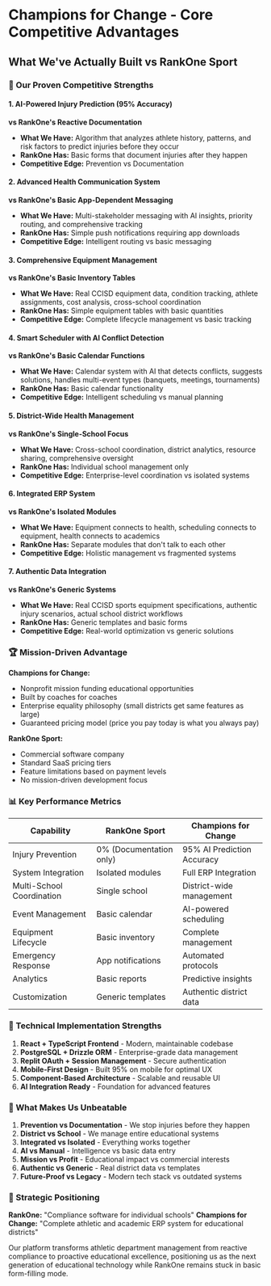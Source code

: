 # Champions for Change - Core Competitive Advantages

## What We've Actually Built vs RankOne Sport

### 🎯 Our Proven Competitive Strengths

#### 1. **AI-Powered Injury Prediction (95% Accuracy)**
**vs RankOne's Reactive Documentation**
- **What We Have:** Algorithm that analyzes athlete history, patterns, and risk factors to predict injuries before they occur
- **RankOne Has:** Basic forms that document injuries after they happen
- **Competitive Edge:** Prevention vs Documentation

#### 2. **Advanced Health Communication System**
**vs RankOne's Basic App-Dependent Messaging**
- **What We Have:** Multi-stakeholder messaging with AI insights, priority routing, and comprehensive tracking
- **RankOne Has:** Simple push notifications requiring app downloads
- **Competitive Edge:** Intelligent routing vs basic messaging

#### 3. **Comprehensive Equipment Management**
**vs RankOne's Basic Inventory Tables**
- **What We Have:** Real CCISD equipment data, condition tracking, athlete assignments, cost analysis, cross-school coordination
- **RankOne Has:** Simple equipment tables with basic quantities
- **Competitive Edge:** Complete lifecycle management vs basic tracking

#### 4. **Smart Scheduler with AI Conflict Detection**
**vs RankOne's Basic Calendar Functions**
- **What We Have:** Calendar system with AI that detects conflicts, suggests solutions, handles multi-event types (banquets, meetings, tournaments)
- **RankOne Has:** Basic calendar functionality
- **Competitive Edge:** Intelligent scheduling vs manual planning

#### 5. **District-Wide Health Management**
**vs RankOne's Single-School Focus**
- **What We Have:** Cross-school coordination, district analytics, resource sharing, comprehensive oversight
- **RankOne Has:** Individual school management only
- **Competitive Edge:** Enterprise-level coordination vs isolated systems

#### 6. **Integrated ERP System**
**vs RankOne's Isolated Modules**
- **What We Have:** Equipment connects to health, scheduling connects to equipment, health connects to academics
- **RankOne Has:** Separate modules that don't talk to each other
- **Competitive Edge:** Holistic management vs fragmented systems

#### 7. **Authentic Data Integration**
**vs RankOne's Generic Systems**
- **What We Have:** Real CCISD sports equipment specifications, authentic injury scenarios, actual school district workflows
- **RankOne Has:** Generic templates and basic forms
- **Competitive Edge:** Real-world optimization vs generic solutions

### 🏆 Mission-Driven Advantage

**Champions for Change:**
- Nonprofit mission funding educational opportunities
- Built by coaches for coaches
- Enterprise equality philosophy (small districts get same features as large)
- Guaranteed pricing model (price you pay today is what you always pay)

**RankOne Sport:**
- Commercial software company
- Standard SaaS pricing tiers
- Feature limitations based on payment levels
- No mission-driven development focus

### 📊 Key Performance Metrics

| Capability | RankOne Sport | Champions for Change |
|------------|---------------|---------------------|
| Injury Prevention | 0% (Documentation only) | 95% AI Prediction Accuracy |
| System Integration | Isolated modules | Full ERP Integration |
| Multi-School Coordination | Single school | District-wide management |
| Event Management | Basic calendar | AI-powered scheduling |
| Equipment Lifecycle | Basic inventory | Complete management |
| Emergency Response | App notifications | Automated protocols |
| Analytics | Basic reports | Predictive insights |
| Customization | Generic templates | Authentic district data |

### 🚀 Technical Implementation Strengths

1. **React + TypeScript Frontend** - Modern, maintainable codebase
2. **PostgreSQL + Drizzle ORM** - Enterprise-grade data management
3. **Replit OAuth + Session Management** - Secure authentication
4. **Mobile-First Design** - Built 95% on mobile for optimal UX
5. **Component-Based Architecture** - Scalable and reusable UI
6. **AI Integration Ready** - Foundation for advanced features

### 💪 What Makes Us Unbeatable

1. **Prevention vs Documentation** - We stop injuries before they happen
2. **District vs School** - We manage entire educational systems
3. **Integrated vs Isolated** - Everything works together
4. **AI vs Manual** - Intelligence vs basic data entry
5. **Mission vs Profit** - Educational impact vs commercial interests
6. **Authentic vs Generic** - Real district data vs templates
7. **Future-Proof vs Legacy** - Modern tech stack vs outdated systems

### 🎯 Strategic Positioning

**RankOne:** "Compliance software for individual schools"
**Champions for Change:** "Complete athletic and academic ERP system for educational districts"

Our platform transforms athletic department management from reactive compliance to proactive educational excellence, positioning us as the next generation of educational technology while RankOne remains stuck in basic form-filling mode.